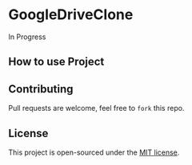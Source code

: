 # GoogleDriveClone

In Progress

## How to use Project

## Contributing
Pull requests are welcome, feel free to ```fork``` this repo.

## License
This project is open-sourced under the [MIT license]().
